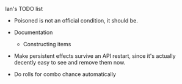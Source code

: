 Ian's TODO list

* Poisoned is not an official condition, it should be.

* Documentation
    * Constructing items

* Make persistent effects survive an API restart, since it's actually decently easy to see and remove them now.
* Do rolls for combo chance automatically
